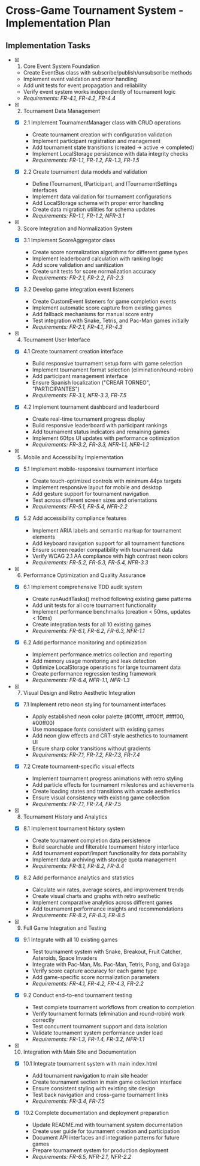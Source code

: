 # Cross-Game Tournament System - Implementation Plan

## Implementation Tasks

- [x] 1. Core Event System Foundation
  - Create EventBus class with subscribe/publish/unsubscribe methods
  - Implement event validation and error handling
  - Add unit tests for event propagation and reliability
  - Verify event system works independently of tournament logic
  - _Requirements: FR-4.1, FR-4.2, FR-4.4_

- [x] 2. Tournament Data Management
  - [x] 2.1 Implement TournamentManager class with CRUD operations
    - Create tournament creation with configuration validation
    - Implement participant registration and management
    - Add tournament state transitions (created → active → completed)
    - Implement LocalStorage persistence with data integrity checks
    - _Requirements: FR-1.1, FR-1.2, FR-1.3, FR-1.5_

  - [x] 2.2 Create tournament data models and validation
    - Define ITournament, IParticipant, and ITournamentSettings interfaces
    - Implement data validation for tournament configurations
    - Add LocalStorage schema with proper error handling
    - Create data migration utilities for schema updates
    - _Requirements: FR-1.1, FR-1.2, NFR-3.1_

- [x] 3. Score Integration and Normalization System
  - [x] 3.1 Implement ScoreAggregator class
    - Create score normalization algorithms for different game types
    - Implement leaderboard calculation with ranking logic
    - Add score validation and sanitization
    - Create unit tests for score normalization accuracy
    - _Requirements: FR-2.1, FR-2.2, FR-2.3_

  - [x] 3.2 Develop game integration event listeners
    - Create CustomEvent listeners for game completion events
    - Implement automatic score capture from existing games
    - Add fallback mechanisms for manual score entry
    - Test integration with Snake, Tetris, and Pac-Man games initially
    - _Requirements: FR-2.1, FR-4.1, FR-4.3_

- [x] 4. Tournament User Interface
  - [x] 4.1 Create tournament creation interface
    - Build responsive tournament setup form with game selection
    - Implement tournament format selection (elimination/round-robin)
    - Add participant management interface
    - Ensure Spanish localization ("CREAR TORNEO", "PARTICIPANTES")
    - _Requirements: FR-3.1, NFR-3.3, FR-7.5_

  - [x] 4.2 Implement tournament dashboard and leaderboard
    - Create real-time tournament progress display
    - Build responsive leaderboard with participant rankings
    - Add tournament status indicators and remaining games
    - Implement 60fps UI updates with performance optimization
    - _Requirements: FR-3.2, FR-3.3, NFR-1.1, NFR-1.2_

- [x] 5. Mobile and Accessibility Implementation
  - [x] 5.1 Implement mobile-responsive tournament interface
    - Create touch-optimized controls with minimum 44px targets
    - Implement responsive layout for mobile and desktop
    - Add gesture support for tournament navigation
    - Test across different screen sizes and orientations
    - _Requirements: FR-5.1, FR-5.4, NFR-2.2_

  - [x] 5.2 Add accessibility compliance features
    - Implement ARIA labels and semantic markup for tournament elements
    - Add keyboard navigation support for all tournament functions
    - Ensure screen reader compatibility with tournament data
    - Verify WCAG 2.1 AA compliance with high contrast neon colors
    - _Requirements: FR-5.2, FR-5.3, FR-5.4, NFR-3.3_

- [x] 6. Performance Optimization and Quality Assurance
  - [x] 6.1 Implement comprehensive TDD audit system
    - Create runAuditTasks() method following existing game patterns
    - Add unit tests for all core tournament functionality
    - Implement performance benchmarks (creation < 50ms, updates < 10ms)
    - Create integration tests for all 10 existing games
    - _Requirements: FR-6.1, FR-6.2, FR-6.3, NFR-1.1_

  - [x] 6.2 Add performance monitoring and optimization
    - Implement performance metrics collection and reporting
    - Add memory usage monitoring and leak detection
    - Optimize LocalStorage operations for large tournament data
    - Create performance regression testing framework
    - _Requirements: FR-6.4, NFR-1.1, NFR-1.3_

- [x] 7. Visual Design and Retro Aesthetic Integration
  - [x] 7.1 Implement retro neon styling for tournament interfaces
    - Apply established neon color palette (#00ffff, #ff00ff, #ffff00, #00ff00)
    - Use monospace fonts consistent with existing games
    - Add neon glow effects and CRT-style aesthetics to tournament UI
    - Ensure sharp color transitions without gradients
    - _Requirements: FR-7.1, FR-7.2, FR-7.3, FR-7.4_

  - [x] 7.2 Create tournament-specific visual effects
    - Implement tournament progress animations with retro styling
    - Add particle effects for tournament milestones and achievements
    - Create loading states and transitions with arcade aesthetics
    - Ensure visual consistency with existing game collection
    - _Requirements: FR-7.1, FR-7.4, FR-7.5_

- [x] 8. Tournament History and Analytics
  - [x] 8.1 Implement tournament history system
    - Create tournament completion data persistence
    - Build searchable and filterable tournament history interface
    - Add tournament export/import functionality for data portability
    - Implement data archiving with storage quota management
    - _Requirements: FR-8.1, FR-8.2, FR-8.4_

  - [x] 8.2 Add performance analytics and statistics
    - Calculate win rates, average scores, and improvement trends
    - Create visual charts and graphs with retro aesthetic
    - Implement comparative analytics across different games
    - Add tournament performance insights and recommendations
    - _Requirements: FR-8.2, FR-8.3, FR-8.5_

- [x] 9. Full Game Integration and Testing
  - [x] 9.1 Integrate with all 10 existing games
    - Test tournament system with Snake, Breakout, Fruit Catcher, Asteroids, Space Invaders
    - Integrate with Pac-Man, Ms. Pac-Man, Tetris, Pong, and Galaga
    - Verify score capture accuracy for each game type
    - Add game-specific score normalization parameters
    - _Requirements: FR-4.1, FR-4.2, FR-4.3, FR-2.2_

  - [x] 9.2 Conduct end-to-end tournament testing
    - Test complete tournament workflows from creation to completion
    - Verify tournament formats (elimination and round-robin) work correctly
    - Test concurrent tournament support and data isolation
    - Validate tournament system performance under load
    - _Requirements: FR-1.3, FR-1.4, FR-3.2, NFR-1.1_

- [x] 10. Integration with Main Site and Documentation
  - [x] 10.1 Integrate tournament system with main index.html
    - Add tournament navigation to main site header
    - Create tournament section in main game collection interface
    - Ensure consistent styling with existing site design
    - Test back navigation and cross-game tournament links
    - _Requirements: FR-3.4, FR-7.5_

  - [x] 10.2 Complete documentation and deployment preparation
    - Update README.md with tournament system documentation
    - Create user guide for tournament creation and participation
    - Document API interfaces and integration patterns for future games
    - Prepare tournament system for production deployment
    - _Requirements: FR-6.5, NFR-2.1, NFR-2.2_
